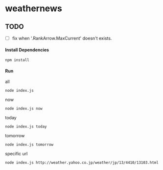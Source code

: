 # weathernews

## TODO

- [ ] fix when '.RankArrow.MaxCurrent' doesn't exists.

#### Install Dependencies

```
npm install
```

#### Run

all
```
node index.js
```

now

```
node index.js now
```

today

```
node index.js today
```

tomorrow

```
node index.js tomorrow
```

specific url
```
node index.js http://weather.yahoo.co.jp/weather/jp/13/4410/13103.html
```
